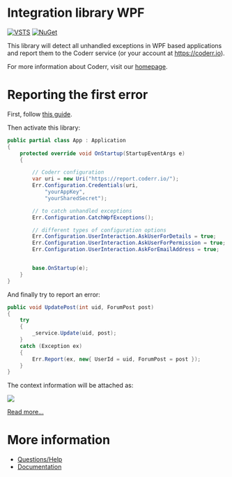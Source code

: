 Integration library WPF
=======================

[![VSTS](https://1tcompany.visualstudio.com/_apis/public/build/definitions/75570083-b1ef-4e78-88e2-5db4982f756c/17/badge)]() [![NuGet](https://img.shields.io/nuget/dt/Coderr.Client.Wpf.svg?style=flat-square)]()

This library will detect all unhandled exceptions in WPF based applications and report them to the Coderr service (or your account at https://coderr.io).

For more information about Coderr, visit our [homepage](https://coderr.io).

# Reporting the first error

First, follow [this guide](https://coderr.io/documentation/getting-started/).

Then activate this library:

```csharp
public partial class App : Application
{
    protected override void OnStartup(StartupEventArgs e)
    {

        // Coderr configuration
        var uri = new Uri("https://report.coderr.io/");
        Err.Configuration.Credentials(uri,
            "yourAppKey",
            "yourSharedSecret");

        // to catch unhandled exceptions
        Err.Configuration.CatchWpfExceptions();

        // different types of configuration options
        Err.Configuration.UserInteraction.AskUserForDetails = true;
        Err.Configuration.UserInteraction.AskUserForPermission = true;
        Err.Configuration.UserInteraction.AskForEmailAddress = true;


        base.OnStartup(e);
    }
}
```

And finally try to report an error:

```csharp
public void UpdatePost(int uid, ForumPost post)
{
    try
    {
        _service.Update(uid, post);
    }
    catch (Exception ex)
    {
        Err.Report(ex, new{ UserId = uid, ForumPost = post });
    }
}
```

The context information will be attached as:

![](https://coderr.io/images/features/custom-context.png)

[Read more...](https://coderr.io/features/)

# More information

* [Questions/Help](http://discuss.coderr.io)
* [Documentation](https://coderr.io/documentation/client/libraries/wpf/)

